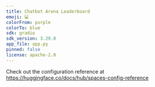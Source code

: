 ```yaml
---
title: Chatbot Arena Leaderboard
emoji: 💻
colorFrom: purple
colorTo: blue
sdk: gradio
sdk_version: 3.29.0
app_file: app.py
pinned: false
license: apache-2.0
---
```


Check out the configuration reference at https://huggingface.co/docs/hub/spaces-config-reference
